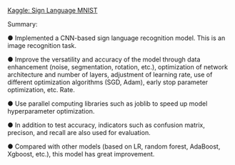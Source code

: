 [Kaggle: Sign Language MNIST](https://www.kaggle.com/datasets/datamunge/sign-language-mnist/data)

Summary:

● Implemented a CNN-based sign language recognition model. This is an image recognition task.

● Improve the versatility and accuracy of the model through data enhancement (noise, segmentation, rotation, etc.), optimization of network architecture and number of layers, adjustment of learning rate, use of different optimization algorithms (SGD, Adam), early stop parameter optimization, etc. Rate.

● Use parallel computing libraries such as joblib to speed up model hyperparameter optimization.

● In addition to test accuracy, indicators such as confusion matrix, precison, and recall are also used for evaluation.

● Compared with other models (based on LR, random forest, AdaBoost, Xgboost, etc.), this model has great improvement.
